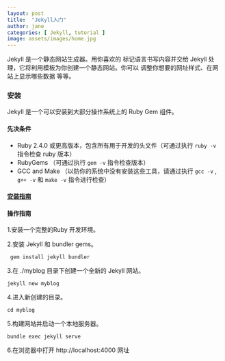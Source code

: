 ```yaml
---
layout: post
title:  "Jekyll入门"
author: jane
categories: [ Jekyll, tutorial ]
image: assets/images/home.jpg
---
```


Jekyll 是一个静态网站生成器。用你喜欢的 标记语言书写内容并交给 Jekyll 处理，它将利用模板为你创建一个静态网站。你可以 调整你想要的网址样式、在网站上显示哪些数据 等等。

### 安装

Jekyll 是一个可以安装到大部分操作系统上的 Ruby Gem 组件。

#### 先决条件

* Ruby 2.4.0 或更高版本，包含所有用于开发的头文件（可通过执行 ``` ruby -v ```  指令检查 ruby 版本）
* RubyGems （可通过执行  ``` gem -v ```  指令检查版本）
* GCC and Make （以防你的系统中没有安装这些工具，请通过执行  ``` gcc -v ``` , ``` g++ -v ```  和  ``` make -v ```  指令进行检查）

#### [安装指南](https://www.jekyll.com.cn/docs/installation/windows/)

#### 操作指南

1.安装一个完整的Ruby 开发环境。

2.安装 Jekyll 和 bundler gems。
```
 gem install jekyll bundler
```
3.在 ./myblog 目录下创建一个全新的 Jekyll 网站。
```
jekyll new myblog
```
4.进入新创建的目录。
```
cd myblog
```
5.构建网站并启动一个本地服务器。
```
bundle exec jekyll serve
```
6.在浏览器中打开 http://localhost:4000 网址